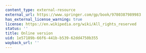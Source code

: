 ```yaml
---
content_type: external-resource
external_url: https://www.springer.com/gp/book/9780387989983
has_external_license_warning: true
license: https://en.wikipedia.org/wiki/All_rights_reserved
status: ''
title: Online version
uid: 1e57189b-66f6-441b-b539-62dd4750b355
wayback_url: ''
---
```

